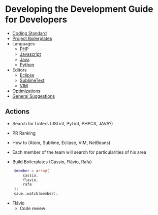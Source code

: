 # Developing the Development Guide for Developers

- [Coding Standard](Standard.md)
- [Project Boilerplates](Boilerplate.md)
- Languages
    - [PHP](languages/php)
    - [Javascript](languages/javascript)
    - [Java](languages/java)
    - [Python](languages/python)
- Editors
    - [Eclipse](editors/eclipse)
    - [SublimeText](editors/sublimetext)
    - [VIM](editors/vim)
- [Optimizations](Optimizations.md)
- [General Suggestions](Suggestions.md)


## Actions

* Search for Linters (JSLint, PyLint, PHPCS, JAVA?)

* PR Ranking

* How to (Atom, Sublime, Eclipse, VIM, NetBeans)

* Each member of the team will search for particularities of his area


* Build Boilerplates (Cássio, Flávio, Rafa)
```php
    $member = array(
        cassio,
        flavio,
        rafa
    );
    caue::watch(member);
```
* Flávio
    * Code review
